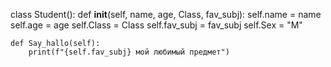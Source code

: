 class Student():
    def __init__(self, name, age, Class, fav_subj):
        self.name = name
        self.age = age
        self.Class = Class
        self.fav_subj = fav_subj
        self.Sex = "М"

    def Say_hallo(self):
        print(f"{self.fav_subj} мой любимый предмет")
